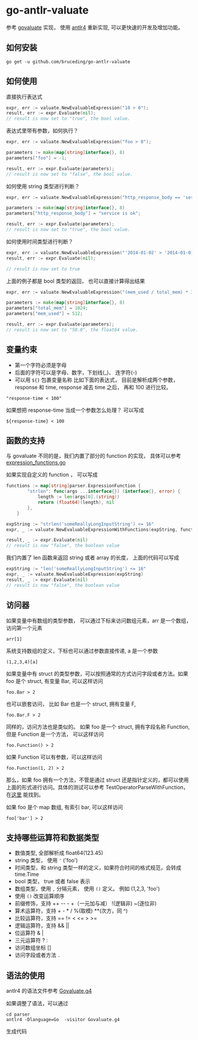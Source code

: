 # go-antlr-valuate
参考 [govaluate](https://github.com/Knetic/govaluate) 实现， 使用 [antlr4](https://www.antlr.org/) 重新实现, 可以更快速的开发及增加功能。

## 如何安装

```
go get -u github.com/bruceding/go-antlr-valuate
```

## 如何使用

直接执行表达式

```go
expr, err := valuate.NewEvaluableExpression("10 > 0");
result, err := expr.Evaluate(nil);
// result is now set to "true", the bool value.
```
表达式里带有参数，如何执行？

```go
expr, err := valuate.NewEvaluableExpression("foo > 0");

parameters := make(map[string]interface{}, 8)
parameters["foo"] = -1;

result, err := expr.Evaluate(parameters);
// result is now set to "false", the bool value.

```
如何使用 string 类型进行判断？

```go
expr, err := valuate.NewEvaluableExpression("http_response_body == 'service is ok'");

parameters := make(map[string]interface{}, 8)
parameters["http_response_body"] = "service is ok";

result, err := expr.Evaluate(parameters);
// result is now set to "true", the bool value.

```
如何使用时间类型进行判断？

```go
expr, err := valuate.NewEvaluableExpression("'2014-01-02' > '2014-01-01 23:59:59'");
result, err := expr.Evaluate(nil);

// result is now set to true
```
上面的例子都是 bool 类型的返回， 也可以直接计算得出结果

```go
expr, err := valuate.NewEvaluableExpression("(mem_used / total_mem) * 100");

parameters := make(map[string]interface{}, 8)
parameters["total_mem"] = 1024;
parameters["mem_used"] = 512;

result, err := expr.Evaluate(parameters);
// result is now set to "50.0", the float64 value.

```

## 变量约束
* 第一个字符必须是字母
* 后面的字符可以是字母、数字，下划线(_)、 连字符(-)
* 可以用 `${}` 包裹变量名称
比如下面的表达式， 目前是解析成两个参数， response 和 time, response 减去 time 之后， 再和 100 进行比较。
```
"response-time < 100"
```
如果想把 response-time 当成一个参数怎么处理？ 可以写成

```
${response-time} < 100
```
## 函数的支持

与 govaluate  不同的是，我们内置了部分的 function 的实现， 具体可以参考 [expression_functions.go](parser/expression_functions.go)

如果实现自定义的 function ， 可以写成
```go
functions := map[string]parser.ExpressionFunction {
		"strlen": func(args ...interface{}) (interface{}, error) {
			length := len(args[0].(string))
			return (float64)(length), nil
		},
	}

expString := "strlen('someReallyLongInputString') <= 16"
expr, _ := valuate.NewEvaluableExpressionWithFunctions(expString, functions)

result, _ := expr.Evaluate(nil)
// result is now "false", the boolean value
```
我们内置了 len 函数来返回 string 或者 array 的长度， 上面的代码可以写成
```go
expString := "len('someReallyLongInputString') <= 16"
expr, _ := valuate.NewEvaluableExpression(expString)
result, _ := expr.Evaluate(nil)
// result is now "false", the boolean value
```

## 访问器
如果变量中有数组的类型参数， 可以通过下标来访问数组元素，arr 是一个数组，访问第一个元素
```
arr[1]
```
系统支持数组的定义，下标也可以通过参数直接传递, a 是一个参数
```
(1,2,3,4)[a]
```

如果变量中有 struct 的类型参数，可以按照通常的方式访问字段或者方法。如果 foo 是个 struct, 有变量 Bar, 可以这样访问
```
foo.Bar > 2
```
也可以嵌套访问， 比如 Bar 也是一个 struct, 拥有变量 F, 

```
foo.Bar.F > 2
```
同样的，访问方法也是类似的。 如果 foo 是一个 struct, 拥有字段名称 Function, 但是 Function 是一个方法， 可以这样访问
```
foo.Function() > 2
```
如果 Function 可以有参数，可以这样访问
```
foo.Function(1, 2) > 2
```
那么，如果 foo 拥有一个方法，不管是通过 struct 还是指针定义的，都可以使用上面的形式进行访问。具体的测试可以参考 TestOperatorParseWithFunction， 在[这里](parser/ast_evaluator_test.go) 能找到。

如果 foo 是个 map 数组, 有索引 bar, 可以这样访问
```
foo['bar'] > 2
```

## 支持哪些运算符和数据类型
* 数值类型, 全部解析成 float64(123.45)
* string 类型， 使用 `'` ('foo')
* 时间类型，和 string 类型一样的定义，如果符合时间的格式规范，会转成 time.Time
* bool 类型， true 或者 false 表示
* 数组类型，使用 `,` 分隔元素， 使用 `()` 定义。 例如 (1,2,3, 'foo')
* 使用 `()` 改变运算顺序
* 前缀修饰，支持 ++ -- - +（一元加与减） !(逻辑非) ~(逐位非)
* 算术运算符，支持 + - * / %(取模) **(次方，同 ^) 
* 比较运算符，支持 == != < <= > >=
* 逻辑运算符，支持 && ||
* 位运算符 & | 
* 三元运算符 ? :
* 访问数组坐标 []
* 访问字段或者方法 `.`

## 语法的使用
antlr4 的语法文件参考 [Govaluate.g4](parser/Govaluate.g4)

如果调整了语法，可以通过 
```
cd parser 
antlr4 -Dlanguage=Go  -visitor Govaluate.g4
```
生成代码


